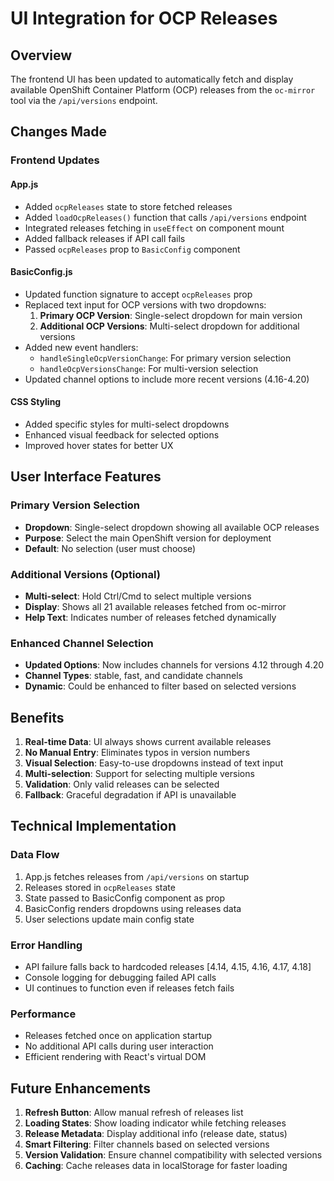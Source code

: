 # UI Integration for OCP Releases

## Overview
The frontend UI has been updated to automatically fetch and display available OpenShift Container Platform (OCP) releases from the `oc-mirror` tool via the `/api/versions` endpoint.

## Changes Made

### Frontend Updates

#### App.js
- Added `ocpReleases` state to store fetched releases
- Added `loadOcpReleases()` function that calls `/api/versions` endpoint
- Integrated releases fetching in `useEffect` on component mount
- Added fallback releases if API call fails
- Passed `ocpReleases` prop to `BasicConfig` component

#### BasicConfig.js
- Updated function signature to accept `ocpReleases` prop
- Replaced text input for OCP versions with two dropdowns:
  1. **Primary OCP Version**: Single-select dropdown for main version
  2. **Additional OCP Versions**: Multi-select dropdown for additional versions
- Added new event handlers:
  - `handleSingleOcpVersionChange`: For primary version selection
  - `handleOcpVersionsChange`: For multi-version selection
- Updated channel options to include more recent versions (4.16-4.20)

#### CSS Styling
- Added specific styles for multi-select dropdowns
- Enhanced visual feedback for selected options
- Improved hover states for better UX

## User Interface Features

### Primary Version Selection
- **Dropdown**: Single-select dropdown showing all available OCP releases
- **Purpose**: Select the main OpenShift version for deployment
- **Default**: No selection (user must choose)

### Additional Versions (Optional)
- **Multi-select**: Hold Ctrl/Cmd to select multiple versions
- **Display**: Shows all 21 available releases fetched from oc-mirror
- **Help Text**: Indicates number of releases fetched dynamically

### Enhanced Channel Selection
- **Updated Options**: Now includes channels for versions 4.12 through 4.20
- **Channel Types**: stable, fast, and candidate channels
- **Dynamic**: Could be enhanced to filter based on selected versions

## Benefits

1. **Real-time Data**: UI always shows current available releases
2. **No Manual Entry**: Eliminates typos in version numbers
3. **Visual Selection**: Easy-to-use dropdowns instead of text input
4. **Multi-selection**: Support for selecting multiple versions
5. **Validation**: Only valid releases can be selected
6. **Fallback**: Graceful degradation if API is unavailable

## Technical Implementation

### Data Flow
1. App.js fetches releases from `/api/versions` on startup
2. Releases stored in `ocpReleases` state
3. State passed to BasicConfig component as prop
4. BasicConfig renders dropdowns using releases data
5. User selections update main config state

### Error Handling
- API failure falls back to hardcoded releases [4.14, 4.15, 4.16, 4.17, 4.18]
- Console logging for debugging failed API calls
- UI continues to function even if releases fetch fails

### Performance
- Releases fetched once on application startup
- No additional API calls during user interaction
- Efficient rendering with React's virtual DOM

## Future Enhancements

1. **Refresh Button**: Allow manual refresh of releases list
2. **Loading States**: Show loading indicator while fetching releases
3. **Release Metadata**: Display additional info (release date, status)
4. **Smart Filtering**: Filter channels based on selected versions
5. **Version Validation**: Ensure channel compatibility with selected versions
6. **Caching**: Cache releases data in localStorage for faster loading
